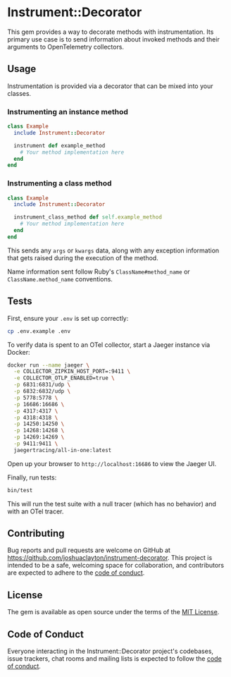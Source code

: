 # Instrument::Decorator

This gem provides a way to decorate methods with instrumentation. Its primary
use case is to send information about invoked methods and their arguments to
OpenTelemetry collectors.

## Usage

Instrumentation is provided via a decorator that can be mixed into your classes.

### Instrumenting an instance method

```ruby
class Example
  include Instrument::Decorator

  instrument def example_method
    # Your method implementation here
  end
end
```

### Instrumenting a class method

```ruby
class Example
  include Instrument::Decorator

  instrument_class_method def self.example_method
    # Your method implementation here
  end
end
```

This sends any `args` or `kwargs` data, along with any exception information
that gets raised during the execution of the method.

Name information sent follow Ruby's `ClassName#method_name` or
`ClassName.method_name` conventions.

## Tests

First, ensure your `.env` is set up correctly:

```sh
cp .env.example .env
```

To verify data is spent to an OTel collector, start a Jaeger instance via Docker:

```sh
docker run --name jaeger \
  -e COLLECTOR_ZIPKIN_HOST_PORT=:9411 \
  -e COLLECTOR_OTLP_ENABLED=true \
  -p 6831:6831/udp \
  -p 6832:6832/udp \
  -p 5778:5778 \
  -p 16686:16686 \
  -p 4317:4317 \
  -p 4318:4318 \
  -p 14250:14250 \
  -p 14268:14268 \
  -p 14269:14269 \
  -p 9411:9411 \
  jaegertracing/all-in-one:latest
```

Open up your browser to `http://localhost:16686` to view the Jaeger UI.

Finally, run tests:

```sh
bin/test
```

This will run the test suite with a null tracer (which has no behavior) and with an OTel tracer.

## Contributing

Bug reports and pull requests are welcome on GitHub at
https://github.com/joshuaclayton/instrument-decorator. This project is intended
to be a safe, welcoming space for collaboration, and contributors are expected
to adhere to the [code of
conduct](https://github.com/joshuaclayton/instrument-decorator/blob/main/CODE_OF_CONDUCT.md).

## License

The gem is available as open source under the terms of the [MIT
License](https://opensource.org/licenses/MIT).

## Code of Conduct

Everyone interacting in the Instrument::Decorator project's codebases, issue
trackers, chat rooms and mailing lists is expected to follow the [code of
conduct](https://github.com/joshuaclayton/instrument-decorator/blob/main/CODE_OF_CONDUCT.md).
